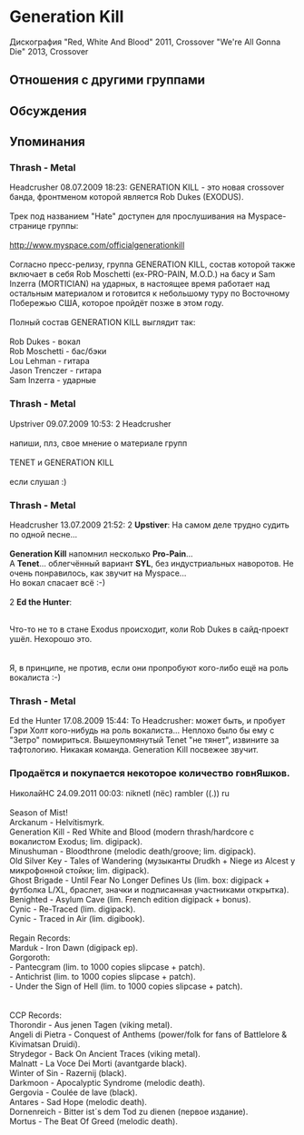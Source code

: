 # Generation Kill

Дискография
"Red, White And Blood" 2011, Crossover
"We're All Gonna Die" 2013, Crossover

## Отношения с другими группами


## Обсуждения


## Упоминания

### Thrash - Metal

Headcrusher 08.07.2009 18:23:
GENERATION KILL - это новая crossover банда, фронтменом которой является Rob Dukes (EXODUS).<BR><BR>Трек под названием "Hate" доступен для прослушивания на Myspace-странице группы:<BR><BR> <A HREF="http://www.myspace.com/officialgenerationkill" TARGET="_blank">http://www.myspace.com/officialgenerationkill</A><BR><BR>Согласно пресс-релизу, группа GENERATION KILL, состав которой также включает в себя Rob Moschetti (ex-PRO-PAIN, M.O.D.) на басу и Sam Inzerra (MORTICIAN) на ударных, в настоящее время работает над остальным материалом и готовится к небольшому туру по Восточному Побережью США, которое пройдёт позже в этом году.<BR><BR>Полный состав GENERATION KILL выглядит так:<BR><BR>Rob Dukes - вокал<BR>Rob Moschetti - бас/бэки<BR>Lou Lehman - гитара<BR>Jason Trenczer - гитара <BR>Sam Inzerra - ударные

### Thrash - Metal

Upstriver 09.07.2009 10:53:
2 Headcrusher<BR><BR>напиши, плз, свое мнение о материале групп<BR><BR>TENET и GENERATION KILL <BR><BR>если слушал :) 

### Thrash - Metal

Headcrusher 13.07.2009 21:52:
2 <B>Upstiver</B>: На самом деле трудно судить по одной песне...<BR><BR><B>Generation Kill</B> напомнил несколько <B>Pro-Pain</B>...<BR>А <B>Tenet</B>... облегчённый вариант <B>SYL</B>, без индустриальных наворотов. Не очень понравилось, как звучит на Myspace... <BR>Но вокал спасает всё :-)<BR><BR>2 <B>Ed the Hunter</B>: <BR><BR><DIV CLASS="quote">Что-то не то в стане Exodus происходит, коли Rob Dukes в сайд-проект ушёл. Нехорошо это.<BR></DIV><BR><BR>Я, в принципе, не против, если они пропробуют кого-либо ещё на роль вокалиста :-)<BR>

### Thrash - Metal

Ed the Hunter 17.08.2009 15:44:
To Headcrusher: может быть, и пробует Гэри Холт кого-нибудь на роль вокалиста... Неплохо было бы ему с "Зетро" помириться. Вышеупомянутый Tenet "не тянет", извините за тафтологию. Никакая команда. Generation Kill посвежее звучит.

### Продаётся и покупается некоторое количество говнЯшков.

НиколайНС 24.09.2011 00:03:
niknetl (пёс) rambler ((.)) ru<BR><BR>Season of Mist!<BR>Arckanum - Helv&#237;tismyrk.<BR>Generation Kill - Red White and Blood (modern thrash/hardcore с вокалистом Exodus; lim. digipack).<BR>Minushuman - Bloodthrone (melodic death/groove; lim. digipack).<BR>Old Silver Key - Tales of Wandering (музыканты Drudkh + Niege из Alcest у микрофонной стойки; lim. digipack).<BR>Ghost Brigade - Until Fear No Longer Defines Us (lim. box: digipack + футболка L/XL, браслет, значки и подписанная участниками открытка).<BR>Benighted - Asylum Cave (lim. French edition digipack + bonus).<BR>Cynic - Re-Traced (lim. digipack).<BR>Cynic - Traced in Air (lim. digibook).<BR><BR>Regain Records:<BR>Marduk - Iron Dawn (digipack ep).<BR>Gorgoroth:<BR>- Pantecgram (lim. to 1000 copies slipcase + patch).<BR>- Antichrist (lim. to 1000 copies slipcase + patch).<BR>- Under the Sign of Hell (lim. to 1000 copies slipcase + patch).<BR><BR><BR>CCP Records:<BR>Thorondir - Aus jenen Tagen (viking metal).<BR>Angeli di Pietra - Conquest of Anthems (power/folk for fans of Battlelore & Kivimatsan Druidi).<BR>Strydegor - Back On Ancient Traces (viking metal).<BR>Malnatt - La Voce Dei Morti (avantgarde black).<BR>Winter of Sin - Razernij (black).<BR>Darkmoon - Apocalyptic Syndrome (melodic death).<BR>Gergovia - Coul&#233;e de lave (black).<BR>Antares - Sad Hope (melodic death).<BR>Dornenreich - Bitter ist&#180;s dem Tod zu dienen (первое издание).<BR>Mortus - The Beat Of Greed (melodic death).


